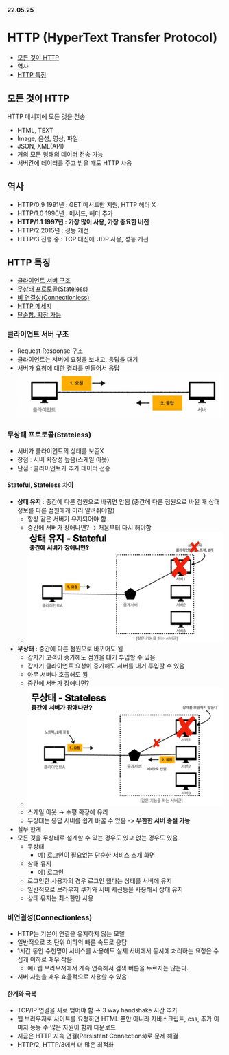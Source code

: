 __22.05.25__

# HTTP (HyperText Transfer Protocol)
- [모든 것이 HTTP](모든-것이-HTTP)
- [역사](역사)
- [HTTP 특징](HTTP-특징)


## 모든 것이 HTTP 
HTTP 메세지에 모든 것을 전송
- HTML, TEXT
- Image, 음성, 영상, 파일
- JSON, XML(API)
- 거의 모든 형태의 데이터 전송 가능
- 서버간에 데이터를 주고 받을 때도 HTTP 사용

## 역사 
- HTTP/0.9 1991년 : GET 메서드만 지원, HTTP 헤더 X
- HTTP/1.0 1996년 : 메서드, 헤더 추가
- **HTTP/1.1 1997년 : 가장 많이 사용, 가장 중요한 버전**
- HTTP/2 2015년 : 성능 개선
- HTTP/3 진행 중 : TCP 대신에 UDP 사용, 성능 개선

## HTTP 특징
- [클라이언트 서버 구조](클라이언트-서버-구조)
- [무상태 프로토콜(Stateless)](무상태-프로토콜)
- [비 연결성(Connectionless)](비-연결성)
- [HTTP 메세지](HTTP-메세지)
- [단순함, 확장 가능](단순함,-확장-가능)


### 클라이언트 서버 구조
- Request Response 구조
- 클라이언트는 서버에 요청을 보내고, 응답을 대기
- 서버가 요청에 대한 결과를 만들어서 응답
![img_30.png](img_30.png)

### 무상태 프로토콜(Stateless)
- 서버가 클라이언트의 상태를 보존X
- 장점 : 서버 확장성 높음(스케일 아웃)
- 단점 : 클라이언트가 추가 데이터 전송

#### Stateful, Stateless 차이
- **상태 유지** : 중간에 다른 점원으로 바뀌면 안됨 (중간에 다른 점원으로 바뀔 때 상태 정보를 다른 점원에게 미리 알려줘야함)
  - 항상 같은 서버가 유지되어야 함
  - 중간에 서버가 장애나면? → 처음부터 다시 해야함
  - ![img_31.png](img_31.png)
- **무상태** : 중간에 다른 점원으로 바뀌어도 됨
  - 갑자기 고객이 증가해도 점원을 대거 투입할 수 있음
  - 갑자기 클라이언트 요청이 증가해도 서버를 대거 투입할 수 있음
  - 아무 서버나 호출해도 됨
  - 중간에 서버가 장애나면?
  - ![img_32.png](img_32.png)
  - 스케일 아웃 → 수평 확장에 유리
  - 무상태는 응답 서버를 쉽게 바꿀 수 있음 -> **무한한 서버 증설 가능**
- 실무 한계
- 모든 것을 무상태로 설계할 수 있는 경우도 있고 없는 경우도 있음
    - 무상태
        - 예) 로그인이 필요없는 단순한 서비스 소개 화면
    - 상태 유지
        - 예) 로그인
    - 로그인한 사용자의 경우 로그인 했다는 상태를 서버에 유지
    - 일반적으로 브라우저 쿠키와 서버 세션등을 사용해서 상태 유지
    - 상태 유지는 최소한만 사용

### 비연결성(Connectionless)
- HTTP는 기본이 연결을 유지하지 않는 모델
- 일반적으로 초 단위 이하의 빠른 속도로 응답
- 1시간 동안 수천명이 서비스를 사용해도 실제 서버에서 동시에 처리하는 요청은 수십개 이하로 매우 작음
  - 예) 웹 브라우저에서 계속 연속해서 검색 버튼을 누르지는 않는다.
- 서버 자원을 매우 효율적으로 사용할 수 있음

#### 한계와 극복
- TCP/IP 연결을 새로 맺어야 함 → 3 way handshake 시간 추가
- 웹 브라우저로 사이트를 요청하면 HTML 뿐만 아니라 자바스크립트, css, 추가 이미지 등등 수 많은 자원이 함께 다운로드
- 지금은 HTTP 지속 연결(Persistent Connections)로 문제 해결
- HTTP/2, HTTP/3에서 더 많은 최적화